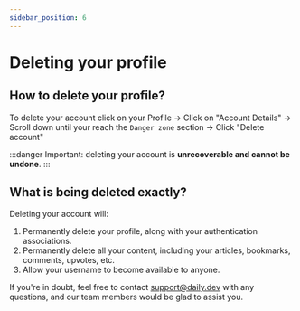 ```yaml
---
sidebar_position: 6
---
```


# Deleting your profile

## How to delete your profile?

To delete your account click on your Profile -> Click on "Account Details" -> Scroll down until your reach the `Danger zone` section -> Click "Delete account" 

:::danger
Important: deleting your account is **unrecoverable and cannot be undone**.
::: 

## What is being deleted exactly?

Deleting your account will:

1. Permanently delete your profile, along with your authentication associations.
2. Permanently delete all your content, including your articles, bookmarks, comments, upvotes, etc.
3. Allow your username to become available to anyone.

If you're in doubt, feel free to contact support@daily.dev with any questions, and our team members would be glad to assist you.